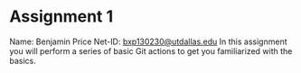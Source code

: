 # Assignment 1 
Name: Benjamin Price
Net-ID: bxp130230@utdallas.edu
In this assignment you will perform a series of basic Git actions to get you familiarized with the basics.
